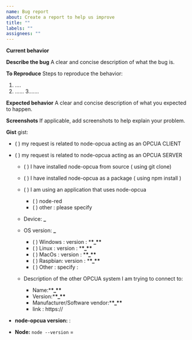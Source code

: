 ```yaml
---
name: Bug report
about: Create a report to help us improve
title: ""
labels: ""
assignees: ""
---
```


<!--
IF YOU DON'T FILL OUT THE FOLLOWING INFORMATION WE MIGHT CLOSE YOUR ISSUE WITHOUT INVESTIGATING

Please do not submit support requests here, instead consider the following options for community support
      - use [gitter](https://gitter.im/node-opcua/node-opcua)
      - use [stackoverflow](https://stackoverflow.com/questions/tagged/node-opcua)
      - access the "NodeOPCUA by example" book at https://leanpub.com/node-opcuabyexample

If you are relying on node-opcua in a real-life application please subscribe to our membership program
      - [NODE-OPCUA membership program by Sterfive](https://support.sterfive.com)

You may [contact Sterfive directly](https://www.sterfive.com) for dedicated  professional support. (contact (@) sterfive.com )

Finally, if you appreciate node-opcua and find it useful for you or your company, please consider backing us and sponsoring us.
We will be grateful and happy to help.

https://github.com/sponsors/node-opcua.
-->

**Current behavior**

<!-- Describe how the bug manifests. -->

**Describe the bug**
A clear and concise description of what the bug is.

<!--
-->

**To Reproduce**
Steps to reproduce the behavior:

1. ....
2. ......
   3.......

**Expected behavior**
A clear and concise description of what you expected to happen.

**Screenshots**
If applicable, add screenshots to help explain your problem.

**Gist**
gist:

<!--

please provide a full  script or program that can help reproduce the issue.

-->

- ( ) my request is related to node-opcua acting as an OPCUA CLIENT
- ( ) my request is related to node-opcua acting as an OPCUA SERVER

  - ( ) I have installed node-opcua from source ( using git clone)
  - ( ) I have installed node-opcua as a package ( using npm install )
  - ( ) I am using an application that uses node-opcua

    - ( ) node-red
    - ( ) other : please specify

  - Device: **\_**
  - OS version: **\_**

    - ( ) Windows : version : \***\*\_\*\***
    - ( ) Linux : version : \***\*\_\*\***
    - ( ) MacOs : version : \***\*\_\*\***
    - ( ) Raspbian: version : \***\*\_\*\***
    - ( ) Other : specify :

  - Description of the other OPCUA system I am trying to connect to:

    - Name:\***\*\_\*\***
    - Version:\***\*\_\*\***
    - Manufacturer/Software vendor:\***\*\_\*\***
    - link : https://

- **node-opcua version:** :
  <!-- provide the semver version numero of node-opcua -->
  <!-- Check which is the hash of the last commit from node-opcua that you have locally -->

- **Node:**
  `node --version` =
